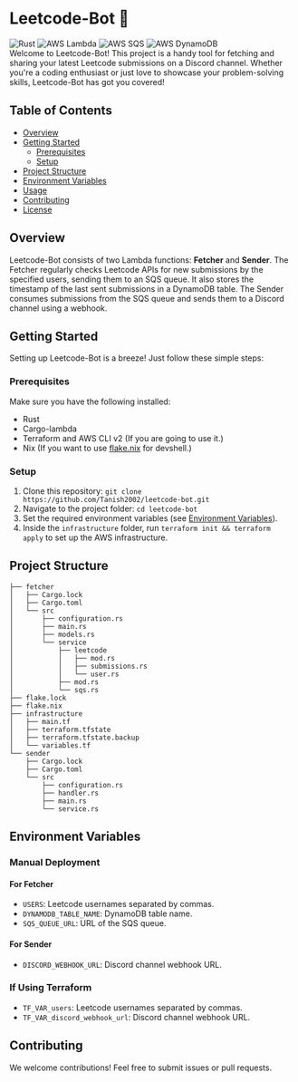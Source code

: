 # Leetcode-Bot 🚀

![Rust](https://img.shields.io/badge/rust-1.56%2B-orange.svg) ![AWS Lambda](https://img.shields.io/badge/AWS-Lambda-orange.svg) ![AWS SQS](https://img.shields.io/badge/AWS-SQS-blue.svg) ![AWS DynamoDB](https://img.shields.io/badge/AWS-DynamoDB-green.svg)  
Welcome to Leetcode-Bot! This project is a handy tool for fetching and sharing your latest Leetcode submissions on a Discord channel. Whether you're a coding enthusiast or just love to showcase your problem-solving skills, Leetcode-Bot has got you covered!

## Table of Contents

- [Overview](#overview)
- [Getting Started](#getting-started)
  - [Prerequisites](#prerequisites)
  - [Setup](#setup)
- [Project Structure](#project-structure)
- [Environment Variables](#environment-variables)
- [Usage](#usage)
- [Contributing](#contributing)
- [License](#license)

## Overview

Leetcode-Bot consists of two Lambda functions: **Fetcher** and **Sender**. The Fetcher regularly checks Leetcode APIs for new submissions by the specified users, sending them to an SQS queue. It also stores the timestamp of the last sent submissions in a DynamoDB table. The Sender consumes submissions from the SQS queue and sends them to a Discord channel using a webhook.

## Getting Started

Setting up Leetcode-Bot is a breeze! Just follow these simple steps:

### Prerequisites

Make sure you have the following installed:

- Rust
- Cargo-lambda
- Terraform and AWS CLI v2 (If you are going to use it.)
- Nix (If you want to use [flake.nix](flake.nix) for devshell.)

### Setup

1. Clone this repository: `git clone https://github.com/Tanish2002/leetcode-bot.git`
2. Navigate to the project folder: `cd leetcode-bot`
3. Set the required environment variables (see [Environment Variables](#environment-variables)).
4. Inside the `infrastructure` folder, run `terraform init && terraform apply` to set up the AWS infrastructure.

## Project Structure

```
├── fetcher
│   ├── Cargo.lock
│   ├── Cargo.toml
│   └── src
│       ├── configuration.rs
│       ├── main.rs
│       ├── models.rs
│       └── service
│           ├── leetcode
│           │   ├── mod.rs
│           │   ├── submissions.rs
│           │   └── user.rs
│           ├── mod.rs
│           └── sqs.rs
├── flake.lock
├── flake.nix
├── infrastructure
│   ├── main.tf
│   ├── terraform.tfstate
│   ├── terraform.tfstate.backup
│   └── variables.tf
└── sender
    ├── Cargo.lock
    ├── Cargo.toml
    └── src
        ├── configuration.rs
        ├── handler.rs
        ├── main.rs
        └── service.rs
```

## Environment Variables

### Manual Deployment

#### For Fetcher

- `USERS`: Leetcode usernames separated by commas.
- `DYNAMODB_TABLE_NAME`: DynamoDB table name.
- `SQS_QUEUE_URL`: URL of the SQS queue.

#### For Sender

- `DISCORD_WEBHOOK_URL`: Discord channel webhook URL.

### If Using Terraform

- `TF_VAR_users`: Leetcode usernames separated by commas.
- `TF_VAR_discord_webhook_url`: Discord channel webhook URL.

## Contributing

We welcome contributions! Feel free to submit issues or pull requests.
